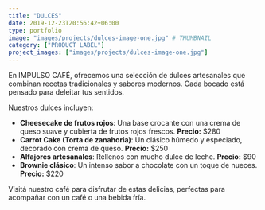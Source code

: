 ```yaml
---
title: "DULCES"
date: 2019-12-23T20:56:42+06:00
type: portfolio
image: "images/projects/dulces-image-one.jpg" # THUMBNAIL 
category: ["PRODUCT LABEL"]
project_images: ["images/projects/dulces-image-one.jpg"]
---
```


En IMPULSO CAFÉ, ofrecemos una selección de dulces artesanales que combinan recetas tradicionales y sabores modernos. Cada bocado está pensado para deleitar tus sentidos.

Nuestros dulces incluyen:

- **Cheesecake de frutos rojos**: Una base crocante con una crema de queso suave y cubierta de frutos rojos frescos. **Precio:** $280
- **Carrot Cake (Torta de zanahoria)**: Un clásico húmedo y especiado, decorado con crema de queso. **Precio:** $250
- **Alfajores artesanales**: Rellenos con mucho dulce de leche. **Precio:** $90
- **Brownie clásico**: Un intenso sabor a chocolate con un toque de nueces. **Precio:** $220

Visitá nuestro café para disfrutar de estas delicias, perfectas para acompañar con un café o una bebida fría.
